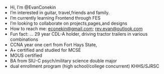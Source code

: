 -  Hi, I’m @EvanConekin
-  I’m interested in guitar, travel,friends and family.
-  I’m currently learning Frontend through FES 
-  I’m looking to collaborate on projects,pages,and designs
-  How to reach me: econekin@gmail.com; rev.evan@outlook.com
-  Fun fact: ... 29 year CDL-A holder, driving tractor trailers in various combinations 
-  CCNA year one cert from Fort Hays State,
-  A+ certified and studied for MCSE
-  MOUS certified 
-  BA from SIU-C psych/military science double major
-  dual enrollment program (high school/college concurrent) KHHS/SJRSC


<!---

EvanConekin/EvanConekin is a ✨ special ✨ repository because its `README.md` (this file) appears on your GitHub profile.
You can click the Preview link to take a look at your changes.
--->
